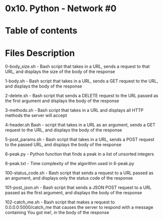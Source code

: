 
# 0x10. Python - Network #0

# Table of contents

# Files	Description

0-body_size.sh -	Bash script that takes in a URL, sends a request to that URL, and displays the size of the body of the response

1-body.sh	- Bash script that takes in a URL, sends a GET request to the URL, and displays the body of the response

2-delete.sh	- Bash script that sends a DELETE request to the URL passed as the first argument and displays the body of the response

3-methods.sh	- Bash script that takes in a URL and displays all HTTP methods the server will accept

4-header.sh	Bash - script that takes in a URL as an argument, sends a GET request to the URL, and displays the body of the response

5-post_params.sh	- Bash script that takes in a URL, sends a POST request to the passed URL, and displays the body of the response

6-peak.py	- Python function that finds a peak in a list of unsorted integers

6-peak.txt -	Time complexity of the algorithm used in 6-peak.py

100-status_code.sh	- Bash script that sends a request to a URL passed as an argument, and displays only the status code of the response

101-post_json.sh -	Bash script that sends a JSON POST request to a URL passed as the first argument, and displays the body of the response

102-catch_me.sh -	Bash script that makes a request to 0.0.0.0:5000/catch_me that causes the server to respond with a message containing You got me!, in the body of the response
